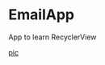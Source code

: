 # EmailApp

App to learn RecyclerView

[pic](https://github.com/xyzcv979/EmailApp/blob/main/app_pic.png)
